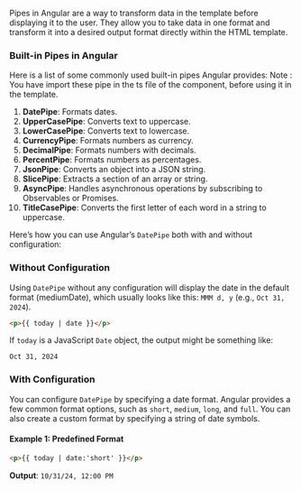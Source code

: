 Pipes in Angular are a way to transform data in the template before displaying it to the user. They allow you to take data in one format and transform it into a desired output format directly within the HTML template.

### Built-in Pipes in Angular

Here is a list of some commonly used built-in pipes Angular provides:
Note : You have import these pipe in the ts file of the component, before using it in the template.

1. **DatePipe**: Formats dates.
2. **UpperCasePipe**: Converts text to uppercase.
3. **LowerCasePipe**: Converts text to lowercase.
4. **CurrencyPipe**: Formats numbers as currency.
5. **DecimalPipe**: Formats numbers with decimals.
6. **PercentPipe**: Formats numbers as percentages.
7. **JsonPipe**: Converts an object into a JSON string.
8. **SlicePipe**: Extracts a section of an array or string.
9. **AsyncPipe**: Handles asynchronous operations by subscribing to Observables or Promises.
10. **TitleCasePipe**: Converts the first letter of each word in a string to uppercase.

Here’s how you can use Angular’s `DatePipe` both with and without configuration:

### Without Configuration
Using `DatePipe` without any configuration will display the date in the default format (mediumDate), which usually looks like this: `MMM d, y` (e.g., `Oct 31, 2024`).

```html
<p>{{ today | date }}</p>
```

If `today` is a JavaScript `Date` object, the output might be something like:
```
Oct 31, 2024
```

### With Configuration
You can configure `DatePipe` by specifying a date format. Angular provides a few common format options, such as `short`, `medium`, `long`, and `full`. You can also create a custom format by specifying a string of date symbols.

#### Example 1: Predefined Format
```html
<p>{{ today | date:'short' }}</p>
```
**Output**: `10/31/24, 12:00 PM`
